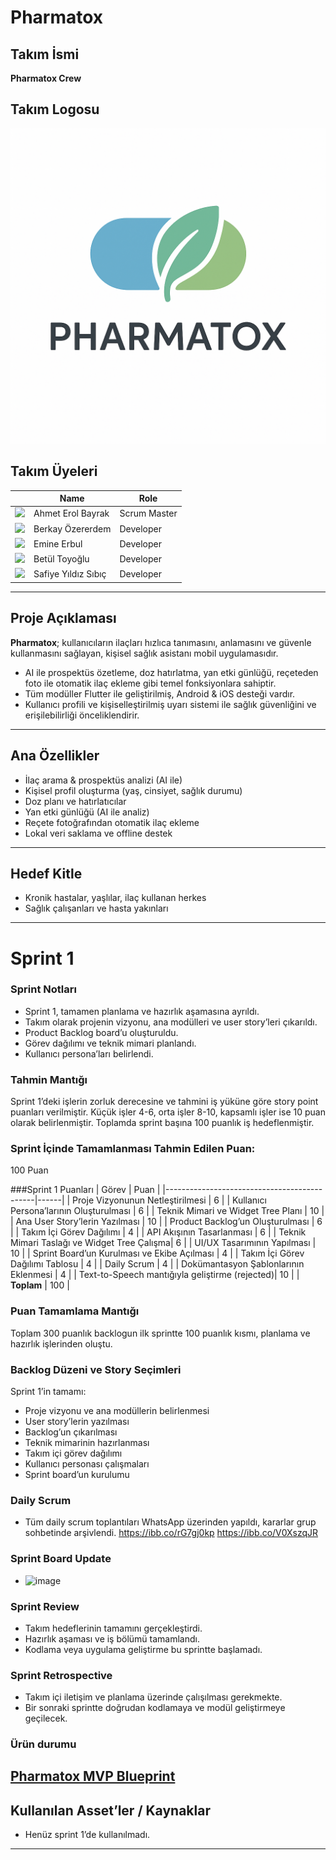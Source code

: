 # Pharmatox

## Takım İsmi

**Pharmatox Crew**

## Takım Logosu

![Pharmatox Logo](./logo.png)

## Takım Üyeleri

|    | Name                  | Role            
|----|-----------------------|-----------------
| ![](AHMET_FOTO_LINK)  | Ahmet Erol Bayrak     | Scrum Master 
| ![](AYSU_FOTO_LINK)    | Berkay Özererdem   | Developer 
| ![](MERT_FOTO_LINK)    | Emine Erbul    | Developer    
| ![](ELIF_FOTO_LINK)    | Betül Toyoğlu       | Developer    
| ![](SERKAN_FOTO_LINK)| Safiye Yıldız Sıbıç    | Developer     

---

## Proje Açıklaması

**Pharmatox**; kullanıcıların ilaçları hızlıca tanımasını, anlamasını ve güvenle kullanmasını sağlayan, kişisel sağlık asistanı mobil uygulamasıdır.
- AI ile prospektüs özetleme, doz hatırlatma, yan etki günlüğü, reçeteden foto ile otomatik ilaç ekleme gibi temel fonksiyonlara sahiptir.
- Tüm modüller Flutter ile geliştirilmiş, Android & iOS desteği vardır.
- Kullanıcı profili ve kişiselleştirilmiş uyarı sistemi ile sağlık güvenliğini ve erişilebilirliği önceliklendirir.

---

## Ana Özellikler

- İlaç arama & prospektüs analizi (AI ile)
- Kişisel profil oluşturma (yaş, cinsiyet, sağlık durumu)
- Doz planı ve hatırlatıcılar
- Yan etki günlüğü (AI ile analiz)
- Reçete fotoğrafından otomatik ilaç ekleme
- Lokal veri saklama ve offline destek

---

## Hedef Kitle

- Kronik hastalar, yaşlılar, ilaç kullanan herkes
- Sağlık çalışanları ve hasta yakınları

---


# Sprint 1

### Sprint Notları
- Sprint 1, tamamen planlama ve hazırlık aşamasına ayrıldı.  
- Takım olarak projenin vizyonu, ana modülleri ve user story’leri çıkarıldı.
- Product Backlog board’u oluşturuldu.
- Görev dağılımı ve teknik mimari planlandı.
- Kullanıcı persona’ları belirlendi.

### Tahmin Mantığı
Sprint 1’deki işlerin zorluk derecesine ve tahmini iş yüküne göre story point puanları verilmiştir. Küçük işler 4-6, orta işler 8-10, kapsamlı işler ise 10 puan olarak belirlenmiştir. Toplamda sprint başına 100 puanlık iş hedeflenmiştir.


### Sprint İçinde Tamamlanması Tahmin Edilen Puan:  
100 Puan

###Sprint 1 Puanları
| Görev                                      | Puan |
|---------------------------------------------|------|
| Proje Vizyonunun Netleştirilmesi            | 6    |
| Kullanıcı Persona’larının Oluşturulması     | 6    |
| Teknik Mimari ve Widget Tree Planı          | 10   |
| Ana User Story’lerin Yazılması              | 10   |
| Product Backlog’un Oluşturulması            | 6    |
| Takım İçi Görev Dağılımı                    | 4    |
| API Akışının Tasarlanması                   | 6    |
| Teknik Mimari Taslağı ve Widget Tree Çalışma| 6    |
| UI/UX Tasarımının Yapılması                 | 10   |
| Sprint Board’un Kurulması ve Ekibe Açılması | 4    |
| Takım İçi Görev Dağılımı Tablosu            | 4    |
| Daily Scrum                                 | 4    |
| Dokümantasyon Şablonlarının Eklenmesi       | 4    |
| Text-to-Speech mantığıyla geliştirme (rejected)| 10   |
| **Toplam**                                  | 100  |


### Puan Tamamlama Mantığı  
Toplam 300 puanlık backlogun ilk sprintte 100 puanlık kısmı, planlama ve hazırlık işlerinden oluştu.

### Backlog Düzeni ve Story Seçimleri  
Sprint 1’in tamamı:  
- Proje vizyonu ve ana modüllerin belirlenmesi  
- User story’lerin yazılması  
- Backlog’un çıkarılması  
- Teknik mimarinin hazırlanması  
- Takım içi görev dağılımı  
- Kullanıcı personası çalışmaları  
- Sprint board’un kurulumu

### Daily Scrum
- Tüm daily scrum toplantıları WhatsApp üzerinden yapıldı, kararlar grup sohbetinde arşivlendi.
https://ibb.co/rG7gj0kp
https://ibb.co/V0XszqJR

### Sprint Board Update
- ![image](https://github.com/user-attachments/assets/f9337afd-79be-4feb-a96e-cbd28d45d826)


### Sprint Review
- Takım hedeflerinin tamamını gerçekleştirdi.
- Hazırlık aşaması ve iş bölümü tamamlandı.
- Kodlama veya uygulama geliştirme bu sprintte başlamadı.

### Sprint Retrospective
- Takım içi iletişim ve planlama üzerinde çalışılması gerekmekte.
- Bir sonraki sprintte doğrudan kodlamaya ve modül geliştirmeye geçilecek.

### Ürün durumu

[Pharmatox MVP Blueprint](https://spedatoxstuff.notion.site/Pharmatox-226af35bd24e80c9ad0bfc9f989489fc)
---

## Kullanılan Asset’ler / Kaynaklar
- Henüz sprint 1’de kullanılmadı.

---


